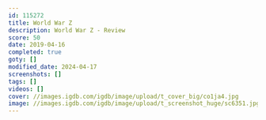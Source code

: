 ```yaml
---
id: 115272
title: World War Z
description: World War Z - Review
score: 50
date: 2019-04-16
completed: true
goty: []
modified_date: 2024-04-17
screenshots: []
tags: []
videos: []
cover: //images.igdb.com/igdb/image/upload/t_cover_big/co1ja4.jpg
image: //images.igdb.com/igdb/image/upload/t_screenshot_huge/sc6351.jpg
---
```

